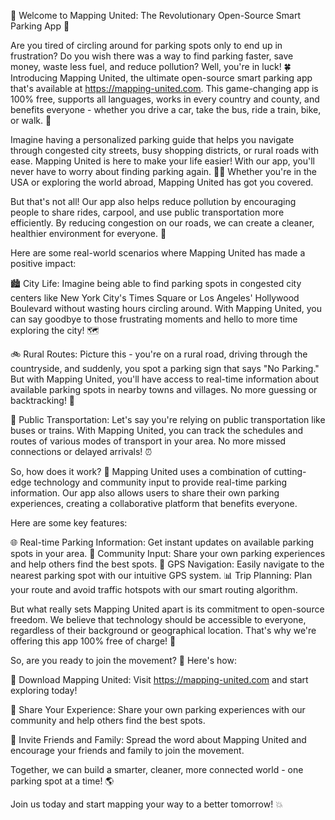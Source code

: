 🚨 Welcome to Mapping United: The Revolutionary Open-Source Smart Parking App 🚨

Are you tired of circling around for parking spots only to end up in frustration? Do you wish there was a way to find parking faster, save money, waste less fuel, and reduce pollution? Well, you're in luck! 🍀 Introducing Mapping United, the ultimate open-source smart parking app that's available at https://mapping-united.com. This game-changing app is 100% free, supports all languages, works in every country and county, and benefits everyone - whether you drive a car, take the bus, ride a train, bike, or walk. 🚂

Imagine having a personalized parking guide that helps you navigate through congested city streets, busy shopping districts, or rural roads with ease. Mapping United is here to make your life easier! With our app, you'll never have to worry about finding parking again. 🙅‍♂️ Whether you're in the USA or exploring the world abroad, Mapping United has got you covered.

But that's not all! Our app also helps reduce pollution by encouraging people to share rides, carpool, and use public transportation more efficiently. By reducing congestion on our roads, we can create a cleaner, healthier environment for everyone. 🌿

Here are some real-world scenarios where Mapping United has made a positive impact:

🏙️ City Life: Imagine being able to find parking spots in congested city centers like New York City's Times Square or Los Angeles' Hollywood Boulevard without wasting hours circling around. With Mapping United, you can say goodbye to those frustrating moments and hello to more time exploring the city! 🗺️

🚲 Rural Routes: Picture this - you're on a rural road, driving through the countryside, and suddenly, you spot a parking sign that says "No Parking." But with Mapping United, you'll have access to real-time information about available parking spots in nearby towns and villages. No more guessing or backtracking! 📍

🚏 Public Transportation: Let's say you're relying on public transportation like buses or trains. With Mapping United, you can track the schedules and routes of various modes of transport in your area. No more missed connections or delayed arrivals! ⏰

So, how does it work? 🤔 Mapping United uses a combination of cutting-edge technology and community input to provide real-time parking information. Our app also allows users to share their own parking experiences, creating a collaborative platform that benefits everyone.

Here are some key features:

🌐 Real-time Parking Information: Get instant updates on available parking spots in your area.
💬 Community Input: Share your own parking experiences and help others find the best spots.
📍 GPS Navigation: Easily navigate to the nearest parking spot with our intuitive GPS system.
📊 Trip Planning: Plan your route and avoid traffic hotspots with our smart routing algorithm.

But what really sets Mapping United apart is its commitment to open-source freedom. We believe that technology should be accessible to everyone, regardless of their background or geographical location. That's why we're offering this app 100% free of charge! 🎁

So, are you ready to join the movement? 💪 Here's how:

📲 Download Mapping United: Visit https://mapping-united.com and start exploring today!

💬 Share Your Experience: Share your own parking experiences with our community and help others find the best spots.

🌟 Invite Friends and Family: Spread the word about Mapping United and encourage your friends and family to join the movement.

Together, we can build a smarter, cleaner, more connected world - one parking spot at a time! 🌎

Join us today and start mapping your way to a better tomorrow! 💥